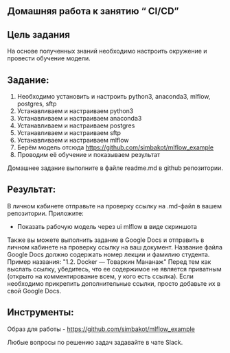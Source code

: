 ## Домашняя работа к занятию “ CI/CD”
## **Цель задания**

На основе полученных знаний необходимо настроить окружение и провести обучение модели.

## **Задание**:

1. Необходимо установить и настроить python3, anaconda3, mlflow, postgres, sftp
2. Устанавливаем и настраиваем python3
3. Устанавливаем и настраиваем anaconda3
4. Устанавливаем и настраиваем postgres
5. Устанавливаем и настраиваем sftp
6. Устанавливаем и настраиваем mlflow 
7. Берём модель отсюда https://github.com/simbakot/mlflow_example 
8. Проводим её обучение и показываем результат

Домашнее задание выполните в файле readme.md в github репозитории.

## **Результат**: 
В личном кабинете отправьте на проверку ссылку на .md-файл в вашем репозитории. Приложите:
- Показать рабочую модель через ui mlflow в виде скриншота

Также вы можете выполнить задание в Google Docs и отправить в личном кабинете на проверку ссылку на ваш документ. Название файла Google Docs должно содержать номер лекции и фамилию студента. Пример названия: "1.2. Docker — Товаркин Мананаж" Перед тем как выслать ссылку, убедитесь, что ее содержимое не является приватным (открыто на комментирование всем, у кого есть ссылка). Если необходимо прикрепить дополнительные ссылки, просто добавьте их в свой Google Docs.

## **Инструменты**:

Образ для работы - https://github.com/simbakot/mlflow_example

Любые вопросы по решению задач задавайте в чате Slack.
